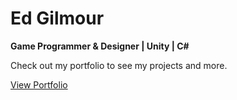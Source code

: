 # Ed Gilmour

**Game Programmer & Designer | Unity | C#**

Check out my portfolio to see my projects and more.

[View Portfolio](https://ed-gilmour.github.io)
